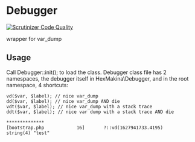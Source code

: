 # Debugger
[![Scrutinizer Code Quality](https://scrutinizer-ci.com/g/HexMakina/Debugger/badges/quality-score.png?b=main)](https://scrutinizer-ci.com/g/HexMakina/Debugger/?branch=main)

wrapper for var_dump

## Usage
Call Debugger::init(); to load the class.
Debugger class file has 2 namespaces, the debugger itself in HexMakina\Debugger, and in the root namespace, 4 shortcuts:

```
vd($var, $label); // nice var_dump
dd($var, $label); // nice var_dump AND die
vdt($var, $label); // nice var_dump with a stack trace
ddt($var, $label); // nice var dump with a stack trace AND die
```

```
**************
[bootstrap.php            16]       ?::vd(1627941733.4195)
string(4) "test"
```
